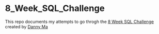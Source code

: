 # 8_Week_SQL_Challenge
This repo documents my attempts to go throgh the [8 Week SQL Challenge](https://8weeksqlchallenge.com/) created by [Danny Ma](https://8weeksqlchallenge.com/about/)
